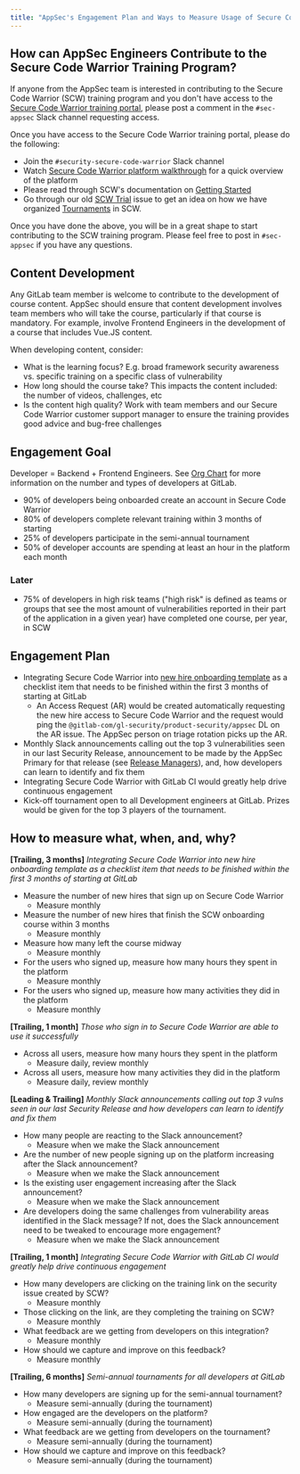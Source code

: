 ```yaml
---
title: "AppSec's Engagement Plan and Ways to Measure Usage of Secure Code Warrior"
---
```


## How can AppSec Engineers Contribute to the Secure Code Warrior Training Program?

If anyone from the AppSec team is interested in contributing to the Secure Code Warrior (SCW) training program and you don't have access to the [Secure Code Warrior training portal](https://portal.securecodewarrior.com/), please post a comment in the `#sec-appsec` Slack channel requesting access.

Once you have access to the Secure Code Warrior training portal, please do the following:

- Join the `#security-secure-code-warrior` Slack channel
- Watch [Secure Code Warrior platform walkthrough](https://www.youtube.com/watch?v=IwTJ-DOqmXQ) for a quick overview of the platform
- Please read through SCW's documentation on [Getting Started](https://help.securecodewarrior.com/hc/en-us/categories/360001975872-Getting-Started)
- Go through our old [SCW Trial](https://gitlab.com/gitlab-com/gl-security/security-department-meta/-/issues/1365) issue to get an idea on how we have organized [Tournaments](https://help.securecodewarrior.com/hc/en-us/articles/360036293731-Tournaments-Module-Overview) in SCW.

Once you have done the above, you will be in a great shape to start contributing to the SCW training program. Please feel free to post in `#sec-appsec` if you have any questions.

## Content Development

Any GitLab team member is welcome to contribute to the development of course content. AppSec should ensure that content development involves team members who will take the course, particularly if that course is mandatory. For example, involve Frontend Engineers in the development of a course that includes Vue.JS content.

When developing content, consider:

- What is the learning focus? E.g. broad framework security awareness vs. specific training on a specific class of vulnerability
- How long should the course take? This impacts the content included: the number of videos, challenges, etc
- Is the content high quality? Work with team members and our Secure Code Warrior customer support manager to ensure the training provides good advice and bug-free challenges

## Engagement Goal

Developer = Backend + Frontend Engineers. See [Org Chart](https://comp-calculator.gitlab.net/org_chart) for more information on the number and types of developers at GitLab.

- 90% of developers being onboarded create an account in Secure Code Warrior
- 80% of developers complete relevant training within 3 months of starting
- 25% of developers participate in the semi-annual tournament
- 50% of developer accounts are spending at least an hour in the platform each month

### Later

- 75% of developers in high risk teams ("high risk" is defined as teams or groups that see the most amount of vulnerabilities reported in their part of the application in a given year) have completed one course, per year, in SCW

## Engagement Plan

- Integrating Secure Code Warrior into [new hire onboarding template](https://gitlab.com/gitlab-com/people-group/people-operations/employment-templates/-/blob/main/.gitlab/issue_templates/onboarding_tasks/department_development.md ) as a checklist item that needs to be finished within the first 3 months of starting at GitLab
   - An Access Request (AR) would be created automatically requesting the new hire access to Secure Code Warrior and the request would ping the `@gitlab-com/gl-security/product-security/appsec` DL on the AR issue. The AppSec person on triage rotation picks up the AR.
- Monthly Slack announcements calling out the top 3 vulnerabilities seen in our last Security Release, announcement to be made by the AppSec Primary for that release (see [Release Managers](https://about.gitlab.com/community/release-managers/)), and, how developers can learn to identify and fix them
- Integrating Secure Code Warrior with GitLab CI would greatly help drive continuous engagement
- Kick-off tournament open to all Development engineers at GitLab. Prizes would be given for the top 3 players of the tournament.

## How to measure what, when, and, why?

**[Trailing, 3 months]** *Integrating Secure Code Warrior into new hire onboarding template as a checklist item that needs to be finished within the first 3 months of starting at GitLab*

- Measure the number of new hires that sign up on Secure Code Warrior
   - Measure monthly
- Measure the number of new hires that finish the SCW onboarding course within 3 months
   - Measure monthly
- Measure how many left the course midway
   - Measure monthly
- For the users who signed up, measure how many hours they spent in the platform
   - Measure monthly
- For the users who signed up, measure how many activities they did in the platform
   - Measure monthly

**[Trailing, 1 month]** *Those who sign in to Secure Code Warrior are able to use it successfully*

- Across all users, measure how many hours they spent in the platform
   - Measure daily, review monthly
- Across all users, measure how many activities they did in the platform
   - Measure daily, review monthly

**[Leading & Trailing]** *Monthly Slack announcements calling out top 3 vulns seen in our last Security Release and how developers can learn to identify and fix them*

- How many people are reacting to the Slack announcement?
   - Measure when we make the Slack announcement
- Are the number of new people signing up on the platform increasing after the Slack announcement?
   - Measure when we make the Slack announcement
- Is the existing user engagement increasing after the Slack announcement?
   - Measure when we make the Slack announcement
- Are developers doing the same challenges from vulnerability areas identified in the Slack message? If not, does the Slack announcement need to be tweaked to encourage more engagement?
   - Measure when we make the Slack announcement

**[Trailing, 1 month]** *Integrating Secure Code Warrior with GitLab CI would greatly help drive continuous engagement*

- How many developers are clicking on the training link on the security issue created by SCW?
   - Measure monthly
- Those clicking on the link, are they completing the training on SCW?
   - Measure monthly
- What feedback are we getting from developers on this integration?
   - Measure monthly
- How should we capture and improve on this feedback?
   - Measure monthly

**[Trailing, 6 months]** *Semi-annual tournaments for all developers at GitLab*

- How many developers are signing up for the semi-annual tournament?
   - Measure semi-annually (during the tournament)
- How engaged are the developers on the platform?
   - Measure semi-annually (during the tournament)
- What feedback are we getting from developers on the tournament?
   - Measure semi-annually (during the tournament)
- How should we capture and improve on this feedback?
   - Measure semi-annually (during the tournament)
